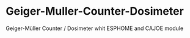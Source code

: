 # Geiger-Muller-Counter-Dosimeter
Geiger-Müller Counter / Dosimeter whit ESPHOME and CAJOE module


